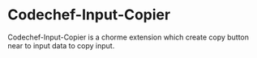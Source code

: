 # Codechef-Input-Copier
Codechef-Input-Copier is a chorme extension which create copy button near to input data to copy input.
